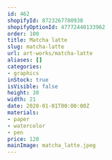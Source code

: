 ```yaml
---
id: 462
shopifyId: 8723267780938
shopifyOptionId: 47772440133962
order: 100
title: Matcha latte
slug: matcha-latte
url: art-works/matcha-latte
aliases: []
categories:
- graphics
inStock: true
isVisible: false
height: 30
width: 21
date: 2020-01-01T00:00:00Z
materials:
- paper
- watercolor
- pen
price: 120
mainImage: matcha_latte.jpeg
---
```

